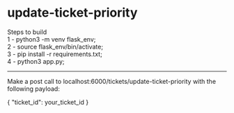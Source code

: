 # update-ticket-priority

Steps to build <br>
1 - python3 -m venv flask_env;<br>
2 - source flask_env/bin/activate;<br>
3 - pip install -r requirements.txt;<br>
4 - python3 app.py;<br>
<hr>
Make a post call to localhost:6000/tickets/update-ticket-priority with the following payload:

{
    "ticket_id": your_ticket_id
}
